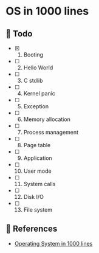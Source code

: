# OS in 1000 lines

## 📕 Todo

- [x] 1. Booting
- [ ] 2. Hello World
- [ ] 3. C stdlib
- [ ] 4. Kernel panic
- [ ] 5. Exception
- [ ] 6. Memory allocation
- [ ] 7. Process management
- [ ] 8. Page table
- [ ] 9. Application
- [ ] 10. User mode
- [ ] 11. System calls
- [ ] 12. Disk I/O
- [ ] 13. File system

## 🔗 References
- [Operating System in 1000 lines](https://operating-system-in-1000-lines.vercel.app/en/)
